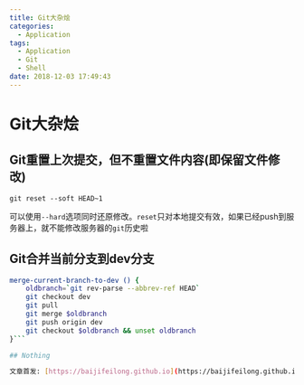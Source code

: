 ```yaml
---
title: Git大杂烩
categories:
  - Application
tags:
  - Application
  - Git
  - Shell
date: 2018-12-03 17:49:43
---
```


# Git大杂烩

## Git重置上次提交，但不重置文件内容(即保留文件修改)

`git reset --soft HEAD~1`

可以使用`--hard`选项同时还原修改。`reset`只对本地提交有效，如果已经push到服务器上，就不能修改服务器的`git`历史啦

<!--more-->

## Git合并当前分支到dev分支

```bash
merge-current-branch-to-dev () {
	oldbranch=`git rev-parse --abbrev-ref HEAD`
	git checkout dev
	git pull
	git merge $oldbranch
	git push origin dev
	git checkout $oldbranch && unset oldbranch
}```

## Nothing

文章首发: [https://baijifeilong.github.io](https://baijifeilong.github.io)
